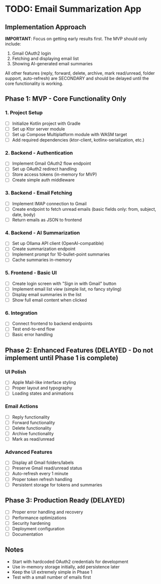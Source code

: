 # TODO: Email Summarization App

## Implementation Approach
**IMPORTANT**: Focus on getting early results first. The MVP should only include:
1. Gmail OAuth2 login
2. Fetching and displaying email list
3. Showing AI-generated email summaries

All other features (reply, forward, delete, archive, mark read/unread, folder support, auto-refresh) are SECONDARY and should be delayed until the core functionality is working.

## Phase 1: MVP - Core Functionality Only

### 1. Project Setup
- [ ] Initialize Kotlin project with Gradle
- [ ] Set up Ktor server module
- [ ] Set up Compose Multiplatform module with WASM target
- [ ] Add required dependencies (ktor-client, kotlinx-serialization, etc.)

### 2. Backend - Authentication
- [ ] Implement Gmail OAuth2 flow endpoint
- [ ] Set up OAuth2 redirect handling
- [ ] Store access tokens (in-memory for MVP)
- [ ] Create simple auth middleware

### 3. Backend - Email Fetching
- [ ] Implement IMAP connection to Gmail
- [ ] Create endpoint to fetch unread emails (basic fields only: from, subject, date, body)
- [ ] Return emails as JSON to frontend

### 4. Backend - AI Summarization
- [ ] Set up Ollama API client (OpenAI-compatible)
- [ ] Create summarization endpoint
- [ ] Implement prompt for 10-bullet-point summaries
- [ ] Cache summaries in-memory

### 5. Frontend - Basic UI
- [ ] Create login screen with "Sign in with Gmail" button
- [ ] Implement email list view (simple list, no fancy styling)
- [ ] Display email summaries in the list
- [ ] Show full email content when clicked

### 6. Integration
- [ ] Connect frontend to backend endpoints
- [ ] Test end-to-end flow
- [ ] Basic error handling

## Phase 2: Enhanced Features (DELAYED - Do not implement until Phase 1 is complete)

### UI Polish
- [ ] Apple Mail-like interface styling
- [ ] Proper layout and typography
- [ ] Loading states and animations

### Email Actions
- [ ] Reply functionality
- [ ] Forward functionality
- [ ] Delete functionality
- [ ] Archive functionality
- [ ] Mark as read/unread

### Advanced Features
- [ ] Display all Gmail folders/labels
- [ ] Preserve Gmail read/unread status
- [ ] Auto-refresh every 1 minute
- [ ] Proper token refresh handling
- [ ] Persistent storage for tokens and summaries

## Phase 3: Production Ready (DELAYED)
- [ ] Proper error handling and recovery
- [ ] Performance optimizations
- [ ] Security hardening
- [ ] Deployment configuration
- [ ] Documentation

## Notes
- Start with hardcoded OAuth2 credentials for development
- Use in-memory storage initially, add persistence later
- Keep the UI extremely simple in Phase 1
- Test with a small number of emails first